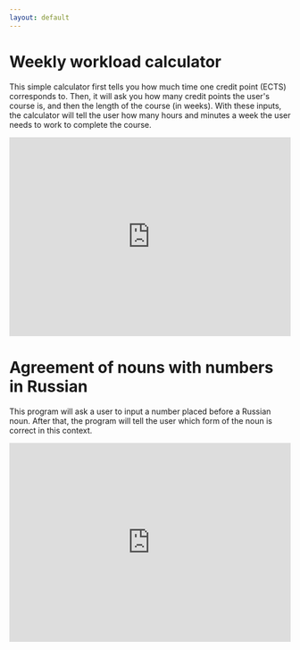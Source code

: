 ```yaml
---
layout: default
---
```


# Weekly workload calculator

This simple calculator first tells you how much time one credit point (ECTS) corresponds to. Then, it will ask you how many credit points the user's course is, and then the length of the course (in weeks). With these inputs, the calculator will tell the user how many hours and minutes a week the user needs to work to complete the course.

<iframe src="https://trinket.io/embed/python/a8fc3262a1?outputOnly=true&runOption=run" width="100%" height="356" frameborder="0" marginwidth="0" marginheight="0" allowfullscreen></iframe>

# Agreement of nouns with numbers in Russian

This program will ask a user to input a number placed before a Russian noun. After that, the program will tell the user which form of the noun is correct in this context.

<iframe src="https://trinket.io/embed/python/f27d1319d2" width="100%" height="356" frameborder="0" marginwidth="0" marginheight="0" allowfullscreen></iframe>
